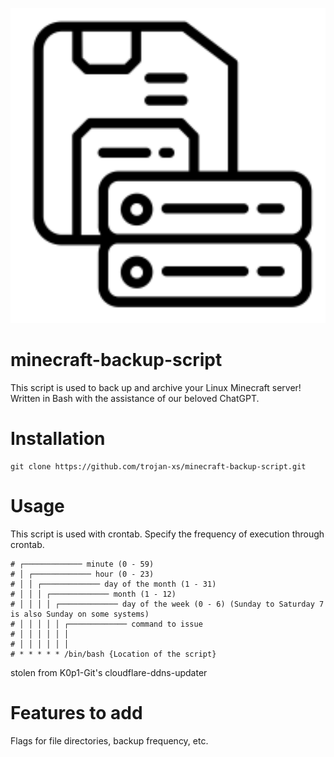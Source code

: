 <p align="center">
  <img src="./assets/server-save.png" width="802" />
</p>

# minecraft-backup-script
This script is used to back up and archive your Linux Minecraft server! Written in Bash with the assistance of our beloved ChatGPT.

# Installation
```
git clone https://github.com/trojan-xs/minecraft-backup-script.git
```

# Usage
This script is used with crontab. Specify the frequency of execution through crontab.
```
# ┌───────────── minute (0 - 59)
# │ ┌───────────── hour (0 - 23)
# │ │ ┌───────────── day of the month (1 - 31)
# │ │ │ ┌───────────── month (1 - 12)
# │ │ │ │ ┌───────────── day of the week (0 - 6) (Sunday to Saturday 7 is also Sunday on some systems)
# │ │ │ │ │ ┌───────────── command to issue                               
# │ │ │ │ │ │
# │ │ │ │ │ │
# * * * * * /bin/bash {Location of the script}
```
stolen from K0p1-Git's cloudflare-ddns-updater

# Features to add
Flags for file directories, backup frequency, etc.

